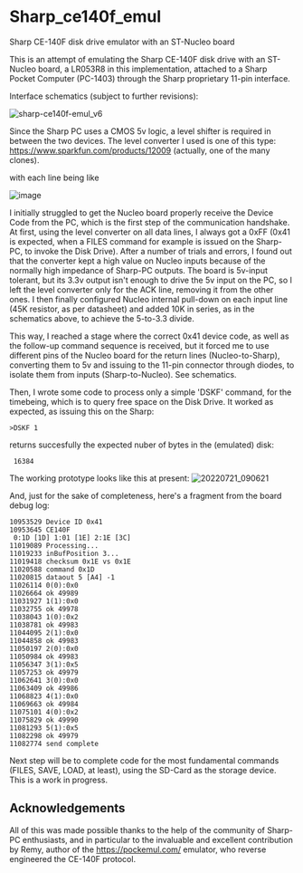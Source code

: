# Sharp_ce140f_emul
Sharp CE-140F disk drive emulator with an ST-Nucleo board

This is an attempt of emulating the Sharp CE-140F disk drive with an ST-Nucleo board, a LR053R8 in this implementation, 
attached to a Sharp Pocket Computer (PC-1403) through the Sharp proprietary 11-pin interface. 

Interface schematics (subject to further revisions):

![sharp-ce140f-emul_v6](https://user-images.githubusercontent.com/659557/180176236-97b32975-7032-4b3f-bc5f-32e7c4718f40.png)

Since the Sharp PC uses a CMOS 5v logic, a level shifter is required in between the two devices. The level converter I used is one of this type: https://www.sparkfun.com/products/12009 (actually, one of the many clones).

with each line being like

![image](https://user-images.githubusercontent.com/659557/166907967-b0771314-bf71-4cde-9ebd-4cc6bff93868.png)

I initially struggled to get the Nucleo board properly receive the Device Code from the PC, which is the first step of the communication handshake. At first, using the level converter on all data lines, I always got a 0xFF (0x41 is expected, when a FILES command for example is issued on the Sharp-PC, to invoke the Disk Drive). After a number of trials and errors, I found out that the converter kept a high value on Nucleo inputs because of the normally high impedance of Sharp-PC outputs. The board is 5v-input tolerant, but its 3.3v output isn't enough to drive the 5v input on the PC, so I left the level converter only for the ACK line, removing it from the other ones. I then finally configured Nucleo internal pull-down on each input line (45K resistor, as per datasheet) and added 10K in series, as in the schematics above, to achieve the 5-to-3.3 divide.

This way, I reached a stage where the correct 0x41 device code, as well as the follow-up command sequence is received, but it forced me to use different pins of the Nucleo board for the return lines (Nucleo-to-Sharp), converting them to 5v and issuing to the 11-pin connector through diodes, to isolate them from inputs (Sharp-to-Nucleo). See schematics.

Then, I wrote some code to process only a simple 'DSKF' command, for the timebeing, which is to query free space on the Disk Drive.
It worked as expected, as issuing this on the Sharp:

```
>DSKF 1
```
returns succesfully the expected nuber of bytes in the (emulated) disk:
```
 16384
```

The working prototype looks like this at present:
![20220721_090621](https://user-images.githubusercontent.com/659557/180180992-6d9be30f-607c-4927-bcbf-eb3c7a3ea95e.jpg)

And, just for the sake of completeness, here's a fragment from the board debug log: 
```
10953529 Device ID 0x41
10953645 CE140F
 0:1D [1D] 1:01 [1E] 2:1E [3C]
11019089 Processing...
11019233 inBufPosition 3...
11019418 checksum 0x1E vs 0x1E
11020588 command 0x1D
11020815 dataout 5 [A4] -1
11026114 0(0):0x0
11026664 ok 49989
11031927 1(1):0x0
11032755 ok 49978
11038043 1(0):0x2
11038781 ok 49983
11044095 2(1):0x0
11044858 ok 49983
11050197 2(0):0x0
11050984 ok 49983
11056347 3(1):0x5
11057253 ok 49979
11062641 3(0):0x0
11063409 ok 49986
11068823 4(1):0x0
11069663 ok 49984
11075101 4(0):0x2
11075829 ok 49990
11081293 5(1):0x5
11082298 ok 49979
11082774 send complete
```

Next step will be to complete code for the most fundamental commands (FILES, SAVE, LOAD, at least), using the SD-Card as the storage device. This is a work in progress.

## Acknowledgements
All of this was made possible thanks to the help of the community of Sharp-PC enthusiasts, and in particular to the invaluable and excellent contribution by Remy, author of the https://pockemul.com/ emulator, who reverse engineered the CE-140F protocol.
